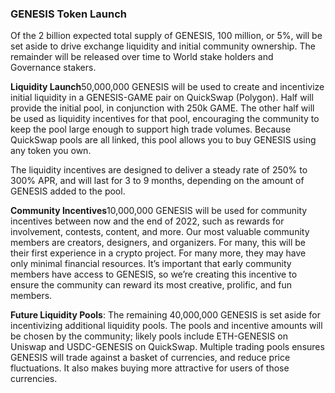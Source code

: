 <h3>GENESIS Token Launch</h3>
<p>Of the 2 billion expected total supply of GENESIS, 100 million, or 5%, will be set aside to drive exchange liquidity and initial community ownership. The remainder will be released over time to World stake holders and Governance stakers.</p>
<p><b>Liquidity Launch</b>50,000,000 GENESIS will be used to create  and incentivize initial liquidity in a GENESIS-GAME pair on QuickSwap (Polygon). Half will provide the initial pool, in conjunction with 250k GAME. The other half will be used as liquidity incentives for that pool, encouraging the community to keep the pool large enough to support high trade volumes. Because QuickSwap pools are all linked, this pool allows you to buy GENESIS using any token you own.</p>
<p>The liquidity incentives are designed to deliver a steady rate of 250% to 300% APR, and will last for 3 to 9 months, depending on the amount of GENESIS added to the pool.</p>
<p><b>Community Incentives</b>10,000,000 GENESIS will be used for community incentives between now and the end of 2022, such as rewards for involvement, contests, content, and more. Our most valuable community members are creators, designers, and organizers. For many, this will be their first experience in a crypto project. For many more, they may have only minimal financial resources. It’s important that early community members have access to GENESIS, so we’re creating this incentive to ensure the community can reward its most creative, prolific, and fun members.</p>
<p><b>Future Liquidity Pools</b>: The remaining 40,000,000 GENESIS is set aside for incentivizing additional liquidity pools. The pools and incentive amounts will be chosen by the community; likely pools include ETH-GENESIS on Uniswap and USDC-GENESIS on QuickSwap. Multiple trading pools ensures GENESIS will trade against a basket of currencies, and reduce price fluctuations. It also makes buying more attractive for users of those currencies.</p>
